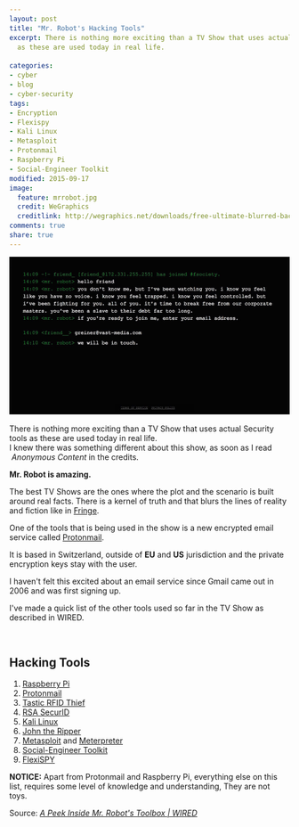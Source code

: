 ```yaml
---
layout: post
title: "Mr. Robot's Hacking Tools"
excerpt: There is nothing more exciting than a TV Show that uses actual Security tools
  as these are used today in real life.

categories:
- cyber
- blog
- cyber-security
tags:
- Encryption
- Flexispy
- Kali Linux
- Metasploit
- Protonmail
- Raspberry Pi
- Social-Engineer Toolkit
modified: 2015-09-17
image:
  feature: mrrobot.jpg
  credit: WeGraphics
  creditlink: http://wegraphics.net/downloads/free-ultimate-blurred-background-pack/
comments: true
share: true
---
```




<p><img src="/images/mrrobot.jpg" alt="" /></p>
<p>There is nothing more exciting than a TV Show that uses actual Security tools as these are used today in real life.<br />
I knew there was something different about this show, as soon as I read  <em>Anonymous Content </em>in the credits.</p>
<p><strong>Mr. Robot is amazing.</strong></p>
<p>The best TV Shows are the ones where the plot and the scenario is built around real facts. There is a kernel of truth and that blurs the lines of reality and fiction like in <a href="https://en.wikipedia.org/wiki/Fringe_(TV_series)">Fringe</a>.</p>
<p>One of the tools that is being used in the show is a new encrypted email service called <a href="https://protonmail.ch/">Protonmail</a>.</p>
<p>It is based in Switzerland, outside of <strong>EU</strong> and <strong>US</strong> jurisdiction and the private encryption keys stay with the user.</p>
<p>I haven't felt this excited about an email service since Gmail came out in 2006 and was first signing up.</p>
<p>I've made a quick list of the other tools used so far in the TV Show as described in WIRED.</p>
<p>&nbsp;</p>
<h2>Hacking Tools</h2>
<ol>
<li><a href="https://www.raspberrypi.org/">Raspberry Pi</a></li>
<li><a href="https://protonmail.ch/">Protonmail</a></li>
<li><a href="http://www.bishopfox.com/resources/tools/rfid-hacking/attack-tools/">Tastic RFID Thief</a></li>
<li><a href="http://www.emc.com/security/rsa-securid/index.htm">RSA SecurID</a></li>
<li><a href="https://www.kali.org/">Kali Linux</a></li>
<li><a href="http://www.openwall.com/john/">John the Ripper</a></li>
<li><a href="http://www.rapid7.com/products/metasploit/index.jsp">Metasploit</a> and <a href="https://www.offensive-security.com/metasploit-unleashed/about-meterpreter/">Meterpreter</a></li>
<li><a href="https://www.trustedsec.com/social-engineer-toolkit/">Social-Engineer Toolkit</a></li>
<li><a href="http://www.flexispy.com/">FlexiSPY</a></li>
</ol>
<p><strong>NOTICE:</strong> Apart from Protonmail and Raspberry Pi, everything else on this list, requires some level of knowledge and understanding, They are not toys.</p>
<p>Source: <em><a href="http://www.wired.com/2015/08/peek-inside-mr-robots-toolbox/">A Peek Inside Mr. Robot's Toolbox | WIRED</a></em></p>
